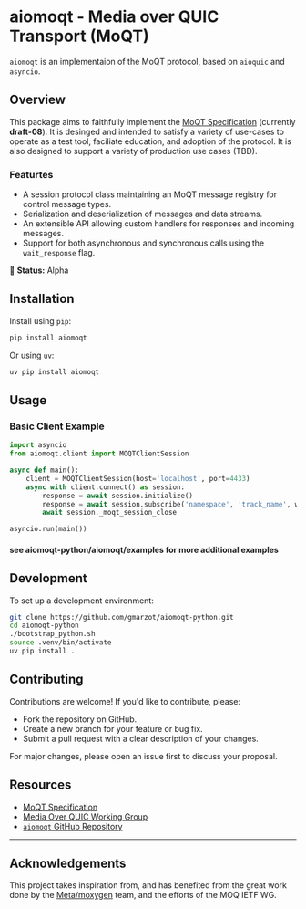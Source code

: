 # aiomoqt - Media over QUIC Transport (MoQT)

`aiomoqt` is an implementaion of the MoQT protocol, based on `aioquic` and `asyncio`.

## Overview

This package aims to faithfully implement the [MoQT Specification](https://moq-wg.github.io/moq-transport/draft-ietf-moq-transport.html) (currently **draft-08**). It is desinged and intended to satisfy a variety of use-cases to operate as a test tool, faciliate education, and adoption of the protocol. It is also designed to support a variety of production use cases (TBD). 

### Featurtes

- A session protocol class maintaining an MoQT message registry for control message types.
- Serialization and deserialization of messages and data streams.
- An extensible API allowing custom handlers for responses and incoming messages.
- Support for both asynchronous and synchronous calls using the `wait_response` flag.

🚀 **Status:** Alpha

## Installation

Install using `pip`:

```bash
pip install aiomoqt
```

Or using `uv`:

```bash
uv pip install aiomoqt
```

## Usage

### Basic Client Example

```python
import asyncio
from aiomoqt.client import MOQTClientSession

async def main():
    client = MOQTClientSession(host='localhost', port=4433)
    async with client.connect() as session:
        response = await session.initialize()
        response = await session.subscribe('namespace', 'track_name', wait_response=True)
        await session._moqt_session_close

asyncio.run(main())
```

#### see aiomoqt-python/aiomoqt/examples for more additional examples

## Development

To set up a development environment:

```bash
git clone https://github.com/gmarzot/aiomoqt-python.git
cd aiomoqt-python
./bootstrap_python.sh
source .venv/bin/activate
uv pip install .
```
## Contributing

Contributions are welcome! If you'd like to contribute, please:

* Fork the repository on GitHub.
* Create a new branch for your feature or bug fix.
* Submit a pull request with a clear description of your changes.

For major changes, please open an issue first to discuss your proposal.

## Resources

- [MoQT Specification](https://moq-wg.github.io/moq-transport/draft-ietf-moq-transport.html)
- [Media Over QUIC Working Group](https://datatracker.ietf.org/wg/moq/about/)
- [`aiomoqt` GitHub Repository](https://github.com/gmarzot/aiomoqt-python)

---

## Acknowledgements

This project takes inspiration from, and has benefited from the great work done by the [Meta/moxygen](https://github.com/facebookexperimental/moxygen) team, and the efforts of the MOQ IETF WG.

